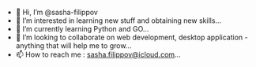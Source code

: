 - 👋 Hi, I’m @sasha-filippov
- 👀 I’m interested in learning new stuff and obtaining new skills...
- 🌱 I’m currently learning Python and GO...
- 💞️ I’m looking to collaborate on web development, desktop application - anything that will help me to grow...
- 📫 How to reach me : sasha.filippov@icloud.com...

<!---
sasha-filippov/sasha-filippov is a ✨ special ✨ repository because its `README.md` (this file) appears on your GitHub profile.
You can click the Preview link to take a look at your changes.
--->
